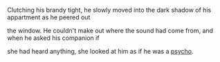 Clutching his brandy tight, he slowly moved into the dark shadow of his appartment as he peered out

the window.  He couldn't make out where the sound had come from, and when he asked his companion if

she had heard anything, she looked at him as if he was a [psycho](hitchcock_psy/psycho_hk.md).
